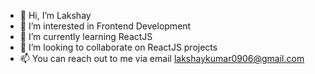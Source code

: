 - 👋 Hi, I’m Lakshay
- 👀 I’m interested in Frontend Development
- 🌱 I’m currently learning ReactJS
- 💞️ I’m looking to collaborate on ReactJS projects
- 📫 You can reach out to me via email lakshaykumar0906@gmail.com 

<!---
Lakshay846/Lakshay846 is a ✨ special ✨ repository because its `README.md` (this file) appears on your GitHub profile.
You can click the Preview link to take a look at your changes.
--->
